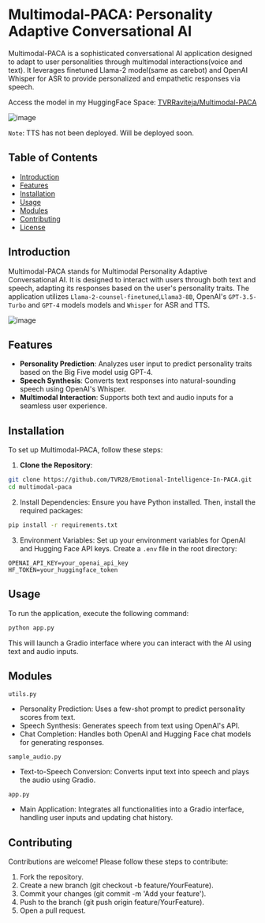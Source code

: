 # Multimodal-PACA: Personality Adaptive Conversational AI

Multimodal-PACA is a sophisticated conversational AI application designed to adapt to user personalities through multimodal interactions(voice and text). It leverages finetuned Llama-2 model(same as carebot) and OpenAI Whisper for ASR to provide personalized and empathetic responses via speech.

Access the model in my HuggingFace Space: [TVRRaviteja/Multimodal-PACA](https://huggingface.co/spaces/TVRRaviteja/Multimodal-PACA)

![image](https://github.com/user-attachments/assets/190afb6c-6616-478f-a3f2-672ef9882c7c)


`Note`: TTS has not been deployed. Will be deployed soon.


## Table of Contents

- [Introduction](#introduction)
- [Features](#features)
- [Installation](#installation)
- [Usage](#usage)
- [Modules](#modules)
- [Contributing](#contributing)
- [License](#license)

## Introduction

Multimodal-PACA stands for Multimodal Personality Adaptive Conversational AI. It is designed to interact with users through both text and speech, adapting its responses based on the user's personality traits. The application utilizes `Llama-2-counsel-finetuned`,`Llama3-8B`, OpenAI's `GPT-3.5-Turbo` and `GPT-4` models models and `Whisper` for ASR and TTS.

![image](https://github.com/user-attachments/assets/3fe17a80-8959-4ba8-ad43-f680ab7f5931)


## Features

- **Personality Prediction**: Analyzes user input to predict personality traits based on the Big Five model usig GPT-4.
- **Speech Synthesis**: Converts text responses into natural-sounding speech using OpenAI's Whisper.
- **Multimodal Interaction**: Supports both text and audio inputs for a seamless user experience.

## Installation

To set up Multimodal-PACA, follow these steps:

1. **Clone the Repository**:
```bash
git clone https://github.com/TVR28/Emotional-Intelligence-In-PACA.git
cd multimodal-paca
```
2. Install Dependencies:
Ensure you have Python installed. Then, install the required packages:
  ```bash
  pip install -r requirements.txt
  ```
3. Environment Variables:
Set up your environment variables for OpenAI and Hugging Face API keys. Create a `.env` file in the root directory:
  ``` text
  OPENAI_API_KEY=your_openai_api_key
  HF_TOKEN=your_huggingface_token
  ```
## Usage
To run the application, execute the following command:
  ``` python
  python app.py
  ```
This will launch a Gradio interface where you can interact with the AI using text and audio inputs.

## Modules

`utils.py`
- Personality Prediction: Uses a few-shot prompt to predict personality scores from text.
- Speech Synthesis: Generates speech from text using OpenAI's API.
- Chat Completion: Handles both OpenAI and Hugging Face chat models for generating responses.

`sample_audio.py`
- Text-to-Speech Conversion: Converts input text into speech and plays the audio using Gradio.

`app.py`
- Main Application: Integrates all functionalities into a Gradio interface, handling user inputs and updating chat history.

## Contributing
Contributions are welcome! Please follow these steps to contribute:
1. Fork the repository.
2. Create a new branch (git checkout -b feature/YourFeature).
3. Commit your changes (git commit -m 'Add your feature').
4. Push to the branch (git push origin feature/YourFeature).
5. Open a pull request.


